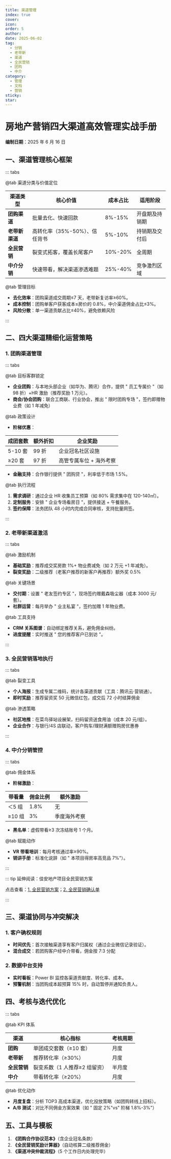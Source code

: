 ```yaml
---
title: 渠道管理
index: true
cover: 
icon: 
order: 5
author: 
date: 2025-06-02
tag:
  - 分销
  - 老带新
  - 渠道
  - 全民营销
  - 团购
  - 中介
category:
  - 管理
  - 文档
  - 营销
sticky: 
star: 
---
```


# 房地产营销四大渠道高效管理实战手册

**编制日期**：2025 年 6 月 16 日

## 一、渠道管理核心框架

::: tabs

@tab 渠道分类与价值定位

|**渠道类型**|**核心价值**|**成本占比**|**适用阶段**|
|---|---|---|---|
|**团购渠道**|批量去化、快速回款|8%-15%|开盘期及持销期|
|**老带新渠道**|高转化率（35%-50%）、信任背书|5%-10%|持销期及交付后|
|**全民营销**|裂变式拓客，覆盖长尾客户|10%-20%|全周期|
|**中介分销**|快速带看，解决渠道渗透难题|25%-40%|竞争激烈区域|

@tab 管理目标

- **去化效率**：团购渠道成交周期≤7 天，老带新复访率≥60%。
- **成本控制**：团购单客户获客成本≤房价的 0.8%，中介渠道佣金占比≤3%。
- **风险分散**：单一渠道贡献占比≤40%，避免依赖风险 

:::

## 二、四大渠道精细化运营策略

### 1. 团购渠道管理

::: tabs

@tab 目标客群锁定

- **企业团购**：与本地头部企业（如华为、腾讯）合作，提供 " 员工专属价 "（如 98 折）+HR 激励（推荐奖励 1 万元）。
- **商会/协会团购**：联合工商联、行业协会，推出 " 限时团购专场 "，签约即赠物业费（如 1 年减免） 

@tab 政策设计

- **阶梯优惠**：

|成团套数|额外折扣|企业奖励|
|---|---|---|
|5-10 套|99 折|企业冠名社区设施|
|≥20 套|97 折|高管专属车位 + 海外考察|

- **金融支持**：合作银行提供 " 团购贷 "，利率低于市场 1.5%。

@tab 执行流程

1. **需求调研**：通过企业 HR 收集员工预算（如 80% 需求集中在 120-140㎡）。
2. **定制服务**：安排 " 企业专场看房日 "，提供接送 + 午餐服务。
3. **签约保障**：法务团队 48 小时内完成合同审核，支持批量网签。

:::

### 2. 老带新渠道激活

::: tabs

@tab 激励机制

- **基础奖励**：推荐成交奖房款 1%+ 物业费减免（如 2 万元 +1 年减免）。
- **裂变奖励**：二级推荐（老客户推荐的新客户再推荐）额外奖 0.5% 

@tab 关键场景

- **交付期**：设置 " 老友签约专区 "，现场签约赠戴森吸尘器（成本 3000 元/套）。
- **社群运营**：每月举办 " 业主私宴 "，签约加赠 1 年物业费。

@tab 工具支持

- **CRM 关系图谱**：自动绑定推荐关系，避免佣金纠纷。
- **进度提醒**：实时推送 " 您的推荐客户已到访 "。

:::

### 3. 全民营销落地执行

::: tabs

@tab 裂变工具

- **个人海报**：生成专属二维码，统计各渠道贡献（工具：腾讯云·营销通）。
- **即时奖励**：推荐留资奖 50 元微信红包，成交后 72 小时结算佣金 

@tab 渗透策略

- **社区地推**：在菜鸟驿站设展架，扫码留资送食用油（成本 20 元/组）。
- **企业合作**：与银行/4S 店联动，客户购车/理财满额赠购房优惠券 

:::

### 4. 中介分销管控

::: tabs

@tab 佣金体系

- **阶梯激励**：

|带看量|佣金比例|额外激励|
|---|---|---|
|＜5 组|1.8%|无|
|≥10 组|3%|季度海外考察|

- **黑名单**：虚假带看≥3 次冻结账号 1 个月。

@tab 赋能动作

- **VR 带看培训**：每月考核通过率≥90%。
- **销讲手册**：标准化说辞（如 " 本项目得房率高竞品 7%"）。

:::

::: tip 延伸阅读：佳安地产项目全民营销方案

点击查看：[1. 全民营销方案](/res/崇阳交投/佳安地产项目全民营销方案)；[2. 全民营销确认单](/about/管理体系/表单模板#营销管理表单)

:::

## 三、渠道协同与冲突解决

### 1. 客户确权规则

- **时间优先**：首次接触渠道享有客户归属权（通过企业微信记录验证）。
- **混合成交**：若团购客户经中介带看，佣金按 7:3 分配 

### 2. 数据中台支持

- **实时看板**：Power BI 监控各渠道贡献度、转化率、成本。
- **预警机制**：当团购成本超预算 15% 时，自动暂停并通知负责人。

## 四、考核与迭代优化

::: tabs

@tab KPI 体系

| **渠道**   | **核心指标**          | **考核周期** |
| -------- | ----------------- | -------- |
| **团购**   | 单团成交套数（≥10 套）     | 月度       |
| **老带新**  | 推荐转化率（≥30%）       | 月度       |
| **全民营销** | 裂变系数（1 人推荐≥2 组留资） | 半月度      |
| **中介**   | 带看转化率（≥20%）       | 月度       |

@tab 优化动作

- **月度复盘**：分析 TOP3 高成本渠道，优化投放策略（如团购转线上招标）。
- **A/B 测试**：对比不同佣金方案效果（如 " 固定 2%"vs" 阶梯 1.8%-3%"） 

## 五、工具与模板

1. **《团购合作协议范本》**（含企业冠名条款）
2. **《全民营销奖励计算器》**（自动核算二级推荐佣金）
3. **《渠道冲突仲裁流程》**（5 个工作日内处理完毕） 
